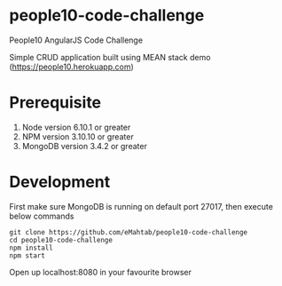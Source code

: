 # people10-code-challenge
People10 AngularJS  Code Challenge

Simple CRUD application built using MEAN stack demo (https://people10.herokuapp.com)

# Prerequisite

1. Node version 6.10.1 or greater
2. NPM version 3.10.10 or greater
3. MongoDB version 3.4.2 or greater



# Development

First make sure MongoDB is running on default port 27017, then execute below commands

```
git clone https://github.com/eMahtab/people10-code-challenge
cd people10-code-challenge
npm install
npm start
```
Open up localhost:8080 in your favourite browser

